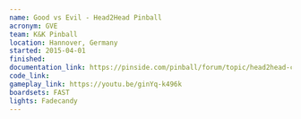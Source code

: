 ```yaml
---
name: Good vs Evil - Head2Head Pinball
acronym: GVE
team: K&K Pinball
location: Hannover, Germany
started: 2015-04-01
finished:
documentation_link: https://pinside.com/pinball/forum/topic/head2head-custom-pinball-machine-good-vs-evil
code_link:
gameplay_link: https://youtu.be/ginYq-k496k
boardsets: FAST
lights: Fadecandy
---
```

